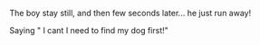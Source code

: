 The boy stay still, and then few seconds later... he just run away!

Saying " I cant I need to find my dog first!"


